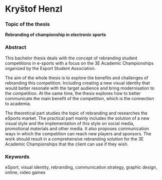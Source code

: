 <h1>Kryštof Henzl</h1>
<h3>Topic of the thesis</h3>
<b>Rebranding of championship in electronic sports</b>

<h3>Abstract</h3>
This bachelor thesis deals with the concept of rebranding student competitions in e-sports with a focus on the 3E Academic Championships organized by the Esport Student Association.

The aim of the whole thesis is to explore the benefits and challenges of rebranding this competition. Including creating a new visual identity that would better resonate with the target audience and bring modernisation to the competition. At the same time, the thesis explores how to better communicate the main benefit of the competition, which is the connection to academia.

The theoretical part studies the topic of rebranding and researches the eSports market. The practical part mainly includes the solution of a new visual style and the implementation of this style on social media, promotional materials and other media. It also proposes communication ways in which the competition can reach new players and sponsors. The work should result in a comprehensive rebranding solution for the 3E Academic Championships that the client can use if they wish.

<h3>Keywords</h3>
eSport, visual identity, rebranding, communication strategy, graphic design, online, video games
